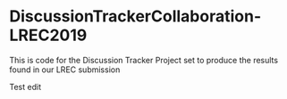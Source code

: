 # DiscussionTrackerCollaboration-LREC2019
This is code for the Discussion Tracker Project set to produce the results found in our LREC submission





Test edit